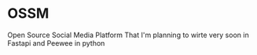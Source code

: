 # OSSM
Open Source Social Media Platform That I'm planning to wirte very soon in Fastapi and Peewee in python 
